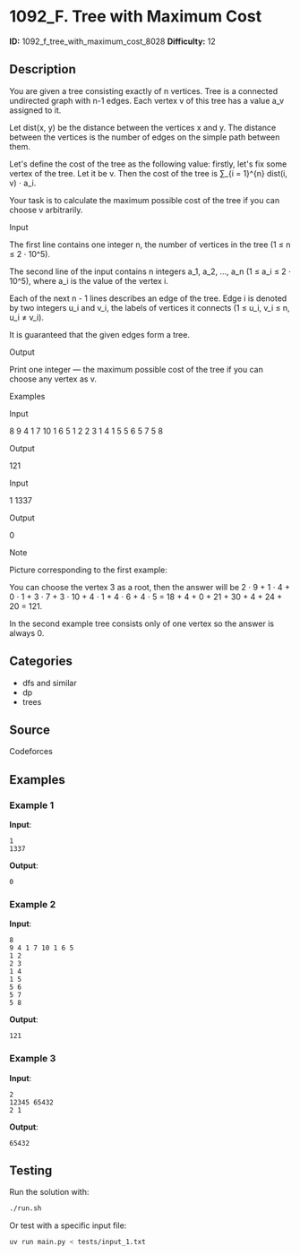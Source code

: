 # 1092_F. Tree with Maximum Cost

**ID:** 1092_f_tree_with_maximum_cost_8028
**Difficulty:** 12

## Description

You are given a tree consisting exactly of n vertices. Tree is a connected undirected graph with n-1 edges. Each vertex v of this tree has a value a_v assigned to it.

Let dist(x, y) be the distance between the vertices x and y. The distance between the vertices is the number of edges on the simple path between them.

Let's define the cost of the tree as the following value: firstly, let's fix some vertex of the tree. Let it be v. Then the cost of the tree is ∑_{i = 1}^{n} dist(i, v) ⋅ a_i.

Your task is to calculate the maximum possible cost of the tree if you can choose v arbitrarily.

Input

The first line contains one integer n, the number of vertices in the tree (1 ≤ n ≤ 2 ⋅ 10^5).

The second line of the input contains n integers a_1, a_2, ..., a_n (1 ≤ a_i ≤ 2 ⋅ 10^5), where a_i is the value of the vertex i.

Each of the next n - 1 lines describes an edge of the tree. Edge i is denoted by two integers u_i and v_i, the labels of vertices it connects (1 ≤ u_i, v_i ≤ n, u_i ≠ v_i).

It is guaranteed that the given edges form a tree.

Output

Print one integer — the maximum possible cost of the tree if you can choose any vertex as v.

Examples

Input


8
9 4 1 7 10 1 6 5
1 2
2 3
1 4
1 5
5 6
5 7
5 8


Output


121


Input


1
1337


Output


0

Note

Picture corresponding to the first example: <image>

You can choose the vertex 3 as a root, then the answer will be 2 ⋅ 9 + 1 ⋅ 4 + 0 ⋅ 1 + 3 ⋅ 7 + 3 ⋅ 10 + 4 ⋅ 1 + 4 ⋅ 6 + 4 ⋅ 5 = 18 + 4 + 0 + 21 + 30 + 4 + 24 + 20 = 121.

In the second example tree consists only of one vertex so the answer is always 0.

## Categories

- dfs and similar
- dp
- trees

## Source

Codeforces

## Examples

### Example 1

**Input**:
```
1
1337
```

**Output**:
```
0
```

### Example 2

**Input**:
```
8
9 4 1 7 10 1 6 5
1 2
2 3
1 4
1 5
5 6
5 7
5 8
```

**Output**:
```
121
```

### Example 3

**Input**:
```
2
12345 65432
2 1
```

**Output**:
```
65432
```


## Testing

Run the solution with:

```bash
./run.sh
```

Or test with a specific input file:

```bash
uv run main.py < tests/input_1.txt
```
